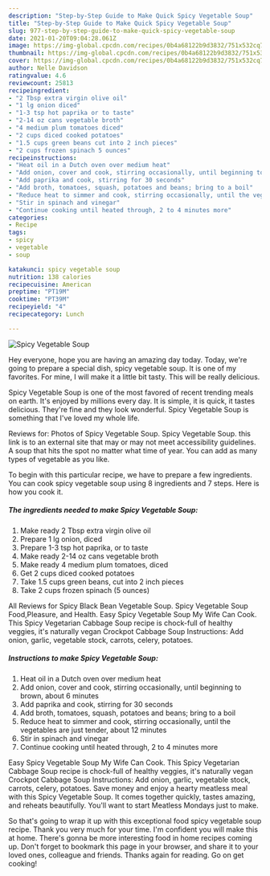 ```yaml
---
description: "Step-by-Step Guide to Make Quick Spicy Vegetable Soup"
title: "Step-by-Step Guide to Make Quick Spicy Vegetable Soup"
slug: 977-step-by-step-guide-to-make-quick-spicy-vegetable-soup
date: 2021-01-20T09:04:28.061Z
image: https://img-global.cpcdn.com/recipes/0b4a68122b9d3832/751x532cq70/spicy-vegetable-soup-recipe-main-photo.jpg
thumbnail: https://img-global.cpcdn.com/recipes/0b4a68122b9d3832/751x532cq70/spicy-vegetable-soup-recipe-main-photo.jpg
cover: https://img-global.cpcdn.com/recipes/0b4a68122b9d3832/751x532cq70/spicy-vegetable-soup-recipe-main-photo.jpg
author: Nelle Davidson
ratingvalue: 4.6
reviewcount: 25813
recipeingredient:
- "2 Tbsp extra virgin olive oil"
- "1 lg onion diced"
- "1-3 tsp hot paprika or to taste"
- "2-14 oz cans vegetable broth"
- "4 medium plum tomatoes diced"
- "2 cups diced cooked potatoes"
- "1.5 cups green beans cut into 2 inch pieces"
- "2 cups frozen spinach 5 ounces"
recipeinstructions:
- "Heat oil in a Dutch oven over medium heat"
- "Add onion, cover and cook, stirring occasionally, until beginning to brown, about 6 minutes"
- "Add paprika and cook, stirring for 30 seconds"
- "Add broth, tomatoes, squash, potatoes and beans; bring to a boil"
- "Reduce heat to simmer and cook, stirring occasionally, until the vegetables are just tender, about 12 minutes"
- "Stir in spinach and vinegar"
- "Continue cooking until heated through, 2 to 4 minutes more"
categories:
- Recipe
tags:
- spicy
- vegetable
- soup

katakunci: spicy vegetable soup 
nutrition: 138 calories
recipecuisine: American
preptime: "PT19M"
cooktime: "PT39M"
recipeyield: "4"
recipecategory: Lunch

---
```



![Spicy Vegetable Soup](https://img-global.cpcdn.com/recipes/0b4a68122b9d3832/751x532cq70/spicy-vegetable-soup-recipe-main-photo.jpg)

Hey everyone, hope you are having an amazing day today. Today, we're going to prepare a special dish, spicy vegetable soup. It is one of my favorites. For mine, I will make it a little bit tasty. This will be really delicious.

Spicy Vegetable Soup is one of the most favored of recent trending meals on earth. It's enjoyed by millions every day. It is simple, it is quick, it tastes delicious. They're fine and they look wonderful. Spicy Vegetable Soup is something that I've loved my whole life.

Reviews for: Photos of Spicy Vegetable Soup. Spicy Vegetable Soup. this link is to an external site that may or may not meet accessibility guidelines. A soup that hits the spot no matter what time of year. You can add as many types of vegetable as you like.


To begin with this particular recipe, we have to prepare a few ingredients. You can cook spicy vegetable soup using 8 ingredients and 7 steps. Here is how you cook it.

<!--inarticleads1-->

##### The ingredients needed to make Spicy Vegetable Soup:

1. Make ready 2 Tbsp extra virgin olive oil
1. Prepare 1 lg onion, diced
1. Prepare 1-3 tsp hot paprika, or to taste
1. Make ready 2-14 oz cans vegetable broth
1. Make ready 4 medium plum tomatoes, diced
1. Get 2 cups diced cooked potatoes
1. Take 1.5 cups green beans, cut into 2 inch pieces
1. Take 2 cups frozen spinach (5 ounces)


All Reviews for Spicy Black Bean Vegetable Soup. Spicy Vegetable Soup Food,Pleasure, and Health. Easy Spicy Vegetable Soup My Wife Can Cook. This Spicy Vegetarian Cabbage Soup recipe is chock-full of healthy veggies, it&#39;s naturally vegan Crockpot Cabbage Soup Instructions: Add onion, garlic, vegetable stock, carrots, celery, potatoes. 

<!--inarticleads2-->

##### Instructions to make Spicy Vegetable Soup:

1. Heat oil in a Dutch oven over medium heat
1. Add onion, cover and cook, stirring occasionally, until beginning to brown, about 6 minutes
1. Add paprika and cook, stirring for 30 seconds
1. Add broth, tomatoes, squash, potatoes and beans; bring to a boil
1. Reduce heat to simmer and cook, stirring occasionally, until the vegetables are just tender, about 12 minutes
1. Stir in spinach and vinegar
1. Continue cooking until heated through, 2 to 4 minutes more


Easy Spicy Vegetable Soup My Wife Can Cook. This Spicy Vegetarian Cabbage Soup recipe is chock-full of healthy veggies, it&#39;s naturally vegan Crockpot Cabbage Soup Instructions: Add onion, garlic, vegetable stock, carrots, celery, potatoes. Save money and enjoy a hearty meatless meal with this Spicy Vegetable Soup. It comes together quickly, tastes amazing, and reheats beautifully. You&#39;ll want to start Meatless Mondays just to make. 

So that's going to wrap it up with this exceptional food spicy vegetable soup recipe. Thank you very much for your time. I'm confident you will make this at home. There's gonna be more interesting food in home recipes coming up. Don't forget to bookmark this page in your browser, and share it to your loved ones, colleague and friends. Thanks again for reading. Go on get cooking!
